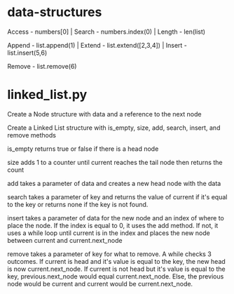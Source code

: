 # data-structures

Access - numbers[0]  |  Search - numbers.index(0)  |  Length - len(list)

Append - list.append(1)  |  Extend - list.extend([2,3,4])  |  Insert - list.insert(5,6)

Remove - list.remove(6)

# linked_list.py

Create a Node structure with data and a reference to the next node

Create a Linked List structure with is_empty, size, add, search, insert, and remove methods

is_empty returns true or false if there is a head node

size adds 1 to a counter until current reaches the tail node then returns the count

add takes a parameter of data and creates a new head node with the data

search takes a parameter of key and returns the value of current if it's equal to the key or returns none if the key is not found.

insert takes a parameter of data for the new node and an index of where to place the node. If the index is equal to 0, it uses the add method. If not, it uses a while loop until current is in the index and places the new node between current and current.next_node

remove takes a parameter of key for what to remove. A while checks 3 outcomes. If current is head and it's value is equal to the key, the new head is now current.next_node. If current is not head but it's value is equal to the key, previous.next_node would equal current.next_node. Else, the previous node would be current and current would be current.next_node.
